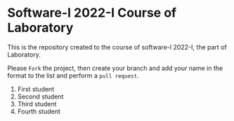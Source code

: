 # Software-I 2022-I Course of Laboratory
This is the repository created to the course of software-I 2022-I, the part of Laboratory.


Please `Fork` the project, then create your branch and add your name in the format to the list and perform a `pull request`.

<ol>
  <li>First student</li>
  <li>Second student</li>
  <li>Third student</li>
  <li>Fourth student</li>
</ol>
